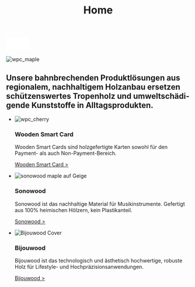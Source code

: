 ﻿---
lang: de
title: 'Home'
order: 1
---

<div class="full-width-kenburns">
<div class="wrap-bg-image">

![arrow down](/assets/images/arrow-d-white.svg)

</div>
<img src="/assets/images/wpc_maple2.jpg"
  srcset="/assets/images/wpc_maple2.jpg" alt="wpc_maple">
</div>

<div class="full-width-red">
<div class="wrap">

  ## Unsere bahnbrechenden Produktlösungen aus regionalem, nachhaltigem Holzanbau ersetzen schützenswertes Tropenholz und umweltschädigende Kunststoffe in Alltagsprodukten.

</div>
</div>

<div class="full-width">
<div class="wrap">

- <img src="/assets/images/wpc_cherry2.jpg"
    srcset="/assets/images/wpc_cherry2.jpg" alt="wpc_cherry">

  ### Wooden Smart Card

  Wooden Smart Cards sind holzgefertigte Karten sowohl für den Payment- als auch Non-Payment-Bereich.

  <a class="btn -red" href="/de/woodensmartcard">Wooden Smart Card ></a>
  
- <img src="/assets/images/Home1Geige.jpg"
    srcset="/assets/images/Home1Geige.jpg" alt="sonowood maple auf Geige">

  ### Sonowood 

  Sonowood ist das nachhaltige Material für Musikinstrumente. Gefertigt aus 100% heimischen Hölzern, kein Plastikanteil.

  <a class="btn -red" href="/de/sonowood/index">Sonowood ></a>

- <img src="/assets/images/ALPAcover.jpg"
    srcset="/assets/images/ALPAcover.jpg" alt="Bijouwood Cover">

  ### Bijouwood

    Bijouwood ist das technologisch und ästhetisch hochwertige, robuste Holz für Lifestyle- und Hochpräzisionsanwendungen.

    <a class="btn -red" href="/de/bijouwood">Bijouwood ></a>
    
</div>
</div>
